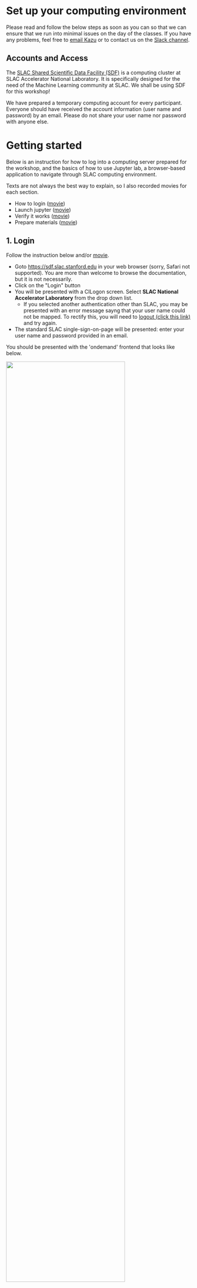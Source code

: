 # Set up your computing environment

Please read and follow the below steps as soon as you can so that we can ensure that we run into minimal issues on the day of the classes. If you have any problems, feel free to [email Kazu](mailto:kterao@slac.stanford.edu) or to contact us on the [Slack channel](https://kmi-2020.slack.com/app_redirect?channel=ta).

## Accounts and Access

The [SLAC Shared Scientific Data Facility (SDF)](https://sdf.slac.stanford.edu) is a computing cluster at SLAC Accelerator National Laboratory. It is specifically designed for the need of the Machine Learning community at SLAC. We shall be using SDF for this workshop!

We have prepared a temporary computing account for every participant. Everyone should have received the account information (user name and password) by an email. Please do not share your user name nor password with anyone else.

# Getting started

Below is an instruction for how to log into a computing server prepared for the workshop, and the basics of how to use Jupyter lab, a browser-based application to navigate through SLAC computing environment.

Texts are not always the best way to explain, so I also recorded movies for each section.
- How to login ([movie](https://stanford.zoom.us/rec/share/1I7HgP8pHT1NX-SgYHCxbnCtz2uW_pqXPfg1_sBJK7IhWbgo7_SwSqC5xSxIhHCo.ieafVKov0x66nksp?startTime=1605331094000))
- Launch jupyter ([movie](https://stanford.zoom.us/rec/share/1I7HgP8pHT1NX-SgYHCxbnCtz2uW_pqXPfg1_sBJK7IhWbgo7_SwSqC5xSxIhHCo.ieafVKov0x66nksp?startTime=1605331285000))
- Verify it works ([movie](https://stanford.zoom.us/rec/share/1I7HgP8pHT1NX-SgYHCxbnCtz2uW_pqXPfg1_sBJK7IhWbgo7_SwSqC5xSxIhHCo.ieafVKov0x66nksp?startTime=1605331894000))
- Prepare materials ([movie](https://stanford.zoom.us/rec/share/1I7HgP8pHT1NX-SgYHCxbnCtz2uW_pqXPfg1_sBJK7IhWbgo7_SwSqC5xSxIhHCo.ieafVKov0x66nksp?startTime=1605332085000))

## 1. Login
Follow the instruction below and/or [movie](https://stanford.zoom.us/rec/share/1I7HgP8pHT1NX-SgYHCxbnCtz2uW_pqXPfg1_sBJK7IhWbgo7_SwSqC5xSxIhHCo.ieafVKov0x66nksp?startTime=1605331094000).

* Goto https://sdf.slac.stanford.edu in your web browser (sorry, Safari not supported). You are more than welcome to browse the documentation, but it is not necessarily.
* Click on the "Login" button
* You will be presented with a CILogon screen. Select **SLAC National Accelerator Laboratory** from the drop down list.
  * If you selected another authentication other than SLAC, you may be presented with an error message sayng that your user name could not be mapped. To rectify this, you will need to [logout (click this link)](https://sdf.slac.stanford.edu/logout) and try again.
* The standard SLAC single-sign-on-page will be presented: enter your user name and password provided in an email.

You should be presented with the 'ondemand' frontend that looks like below.

<img src="figures/ondemand.png" width="80%">

## 2. Launch jupyter
Follow the instruction below and/or [movie](https://stanford.zoom.us/rec/share/1I7HgP8pHT1NX-SgYHCxbnCtz2uW_pqXPfg1_sBJK7IhWbgo7_SwSqC5xSxIhHCo.ieafVKov0x66nksp?startTime=1605331285000).

- at the top of the 'ondemand' webpage that we just logged into, click on 'Interactive Apps'
- Select 'Jupyter' from the list
- You should be presented with a set of options to launch a Jupyter instance

<img src="figures/ondemand_launcher.png" width="80%">

- For the purposes of this school, select
  - Jupyter Instance: `ml-at-slac/school-2020-09`
  - Check "Use JupyterLab"
  - Partition: `ml`
  - Number of hours: `12`
  - Number of CPU cores: `4`
  - Total Memory to allocate: `19200`
  - Number of GPUs: `1`
  - GPU Type: `Nvidia Geforce 2080Ti`
- Click on the big blue 'Launch' button at the bottom.

If you get an error like `sbatch: error: Batch job submission failed: Invalid account or account/partition combination specified`, this means that you do not have permissions to use the `ml` partition in slurm. Contact [Kazu](mailto:kterao@slac.stanford.edu) of one of TAs on the [Slack channel](https://kmi-2020.slack.com/app_redirect?channel=ta). While this problem persists, you can use the `shared` partition instead (or whichever you may be a part of).


- If successful, that should bring you to "Interactive Sessions" page like below.

<img src="figures/jupyter_queued.png" width="80%">

- After a few moments, the webpage should update with a 'Connect to Jupyter Instance' button

<img src="figures/jupyter_running.png" width="80%">

- clicking on this will bring up a Jupyter window. That should bring you to Jupyter homepage.

<img src="figures/jupyter_login.png" width="80%">

## 3. Verify it works
Follow the instruction below and/or [movie](https://stanford.zoom.us/rec/share/1I7HgP8pHT1NX-SgYHCxbnCtz2uW_pqXPfg1_sBJK7IhWbgo7_SwSqC5xSxIhHCo.ieafVKov0x66nksp?startTime=1605331894000).

- Start a python interpreter console from the launcher

<img src="figures/jupyter_launcher_python.png" width="80%">

- That should open a python interpreter console. You should see a screen like below.

<img src="figures/jupyter_python.png" width="80%">

- You can type python commands in the bottom cell. Type the following 2 lines of command:
```
import torch
print(torch.Tensor([0.]).cuda().device)
```
... and _execute_ the cell (you can hit "shift+enter" on your keyboard). You should see the output on the screen:
```
cuda: 0
```
If you see any error, please contact [Kazu](mailto:kterao@slac.stanford.edu).

## 4. Preparing the workshop materials
Follow the instruction below and/or [movie](https://stanford.zoom.us/rec/share/1I7HgP8pHT1NX-SgYHCxbnCtz2uW_pqXPfg1_sBJK7IhWbgo7_SwSqC5xSxIhHCo.ieafVKov0x66nksp?startTime=1605332085000).

- Next, let's checkout the [code repository](https://github.com/drinkingkazu/slacml-kmi2020) we will use for the workshop! Open a launcher tab by clicking "+" sign on the top of the file browser (on the left).

<img src="figures/jupyter_launcher_launcher.png" width="80%">

- Then choose a Terminal app and launch. You should see a terminal opened.

<img src="figures/jupyter_terminal.png" width="80%">

- In the terminal, type the command below
```
git clone https://github.com/drinkingkazu/slacml-kmi2020
```
... and execute (hit enter key). You should see the following outputs.

- It should look like below (and again, if not, [hit Kazu](mailto:kterao@slac.stanford.edu)!).

<img src="figures/jupyter_git_cloned.png" width="80%">

- Now on your file browser on the left, you should see `slacml-kmi2020` appeared! You can double-click to navigate through the directories and files. Go to the `slacml-kmi2020/Prerequisites` directory. You should see a list of notebooks to be completed prior to the workshop. Make sure you can execute all notebooks in this environment. If you double-click `Python-01-Jupyter.ipynb`, you should see something like below.

<img src="figures/jupyter_notebook_opened.png" width="80%">

### 5. Party!

Congrats! You have your computing instance up and running = ready for the workshop ... **hardware-wise** :)

We assume some minimal knowledge about Python and scientific libraries. You just checked out the workshop repository, so you can go there and explore `~/slacml-kmi2020/Prerequisites` directory, or [read it online](/Prerequisites/README.md). There are notebooks named **Python-0X-YYY.ipynb**. Start from 01 and try to look at look at all of them. You can execute all notebooks and see what happens. Modify and observe a difference in behavior. Again, [hit Kazu](mailto:kterao@slac.stanford.edu) for questions!
